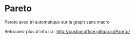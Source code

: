 # Pareto
Pareto avec tri automatique sur la graph sans macro

Retrouvez plus d'info ici :
http://customoffice.github.io/Pareto/